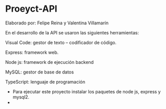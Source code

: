 # Proeyct-API
Elaborado por: Felipe Reina y Valentina Villamarín 

En el desarrollo de la API se usaron las siguientes herramientas: 

Visual Code: gestor de texto – codificador de código. 

Express: framework web. 

Node js: framework de ejecución backend  

MySQL: gestor de base de datos 

TypeScript: lenguaje de programación 

 * Para ejecutar este proyecto instalar los paquetes de node js, express y mysql2.
 * 

